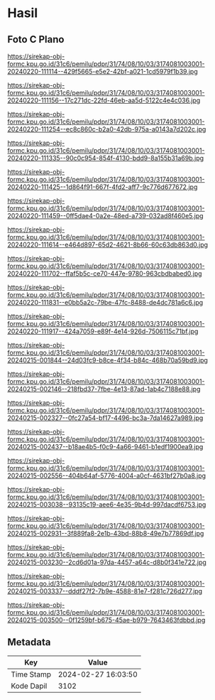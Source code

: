# Hasil

## Foto C Plano

https://sirekap-obj-formc.kpu.go.id/31c6/pemilu/pdpr/31/74/08/10/03/3174081003001-20240220-111114--429f5665-e5e2-42bf-a021-1cd5979f1b39.jpg

https://sirekap-obj-formc.kpu.go.id/31c6/pemilu/pdpr/31/74/08/10/03/3174081003001-20240220-111156--17c271dc-22fd-46eb-aa5d-5122c4e4c036.jpg

https://sirekap-obj-formc.kpu.go.id/31c6/pemilu/pdpr/31/74/08/10/03/3174081003001-20240220-111254--ec8c860c-b2a0-42db-975a-a0143a7d202c.jpg

https://sirekap-obj-formc.kpu.go.id/31c6/pemilu/pdpr/31/74/08/10/03/3174081003001-20240220-111335--90c0c954-854f-4130-bdd9-8a155b31a69b.jpg

https://sirekap-obj-formc.kpu.go.id/31c6/pemilu/pdpr/31/74/08/10/03/3174081003001-20240220-111425--1d864f91-667f-4fd2-aff7-9c776d677672.jpg

https://sirekap-obj-formc.kpu.go.id/31c6/pemilu/pdpr/31/74/08/10/03/3174081003001-20240220-111459--0ff5dae4-0a2e-48ed-a739-032ad8f460e5.jpg

https://sirekap-obj-formc.kpu.go.id/31c6/pemilu/pdpr/31/74/08/10/03/3174081003001-20240220-111614--e464d897-65d2-4621-8b66-60c63db863d0.jpg

https://sirekap-obj-formc.kpu.go.id/31c6/pemilu/pdpr/31/74/08/10/03/3174081003001-20240220-111702--ffaf5b5c-ce70-447e-9780-963cbdbabed0.jpg

https://sirekap-obj-formc.kpu.go.id/31c6/pemilu/pdpr/31/74/08/10/03/3174081003001-20240220-111831--e0bb5a2c-79be-47fc-8488-de4dc781a6c6.jpg

https://sirekap-obj-formc.kpu.go.id/31c6/pemilu/pdpr/31/74/08/10/03/3174081003001-20240220-111917--424a7059-e89f-4e14-926d-7506115c71bf.jpg

https://sirekap-obj-formc.kpu.go.id/31c6/pemilu/pdpr/31/74/08/10/03/3174081003001-20240215-001844--24d03fc9-b8ce-4f34-b84c-468b70a59bd9.jpg

https://sirekap-obj-formc.kpu.go.id/31c6/pemilu/pdpr/31/74/08/10/03/3174081003001-20240215-002146--218fbd37-7fbe-4e13-87ad-1ab4c7188e88.jpg

https://sirekap-obj-formc.kpu.go.id/31c6/pemilu/pdpr/31/74/08/10/03/3174081003001-20240215-002327--0fc27a54-bf17-4496-bc3a-7da14627a989.jpg

https://sirekap-obj-formc.kpu.go.id/31c6/pemilu/pdpr/31/74/08/10/03/3174081003001-20240215-002437--b18ae4b5-f0c9-4a66-9461-b1edf1900ea9.jpg

https://sirekap-obj-formc.kpu.go.id/31c6/pemilu/pdpr/31/74/08/10/03/3174081003001-20240215-002556--404b64af-5776-4004-a0cf-4631bf27b0a8.jpg

https://sirekap-obj-formc.kpu.go.id/31c6/pemilu/pdpr/31/74/08/10/03/3174081003001-20240215-003038--93135c19-aee6-4e35-9b4d-997dacdf6753.jpg

https://sirekap-obj-formc.kpu.go.id/31c6/pemilu/pdpr/31/74/08/10/03/3174081003001-20240215-002931--3f889fa8-2e1b-43bd-88b8-49e7b77869df.jpg

https://sirekap-obj-formc.kpu.go.id/31c6/pemilu/pdpr/31/74/08/10/03/3174081003001-20240215-003230--2cd6d01a-97da-4457-a64c-d8b0f341e722.jpg

https://sirekap-obj-formc.kpu.go.id/31c6/pemilu/pdpr/31/74/08/10/03/3174081003001-20240215-003337--dddf27f2-7b9e-4588-81e7-f281c726d277.jpg

https://sirekap-obj-formc.kpu.go.id/31c6/pemilu/pdpr/31/74/08/10/03/3174081003001-20240215-003500--0f1259bf-b675-45ae-b979-7643463fdbbd.jpg


## Metadata

| Key        | Value               |
| ---------- | ------------------- |
| Time Stamp | 2024-02-27 16:03:50 |
| Kode Dapil | 3102                |



